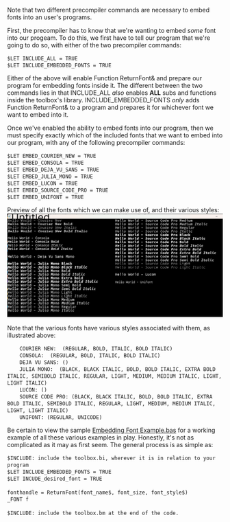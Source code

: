 Note that two different precompiler commands are necessary to embed fonts into an user's programs.

First, the precompiler has to know that we're wanting to embed *some* font into our progeam.  To do this, we first have to tell our program that we're going to do so, with either of the two precompiler commands:

```
$LET INCLUDE_ALL = TRUE 
$LET INCLUDE_EMBEDDED_FONTS = TRUE
```

Either of the above will enable Function ReturnFont& and prepare our program for embedding fonts inside it.  The different between the two commands lies in that INCLUDE_ALL *also* enables **ALL** subs and functions inside the toolbox's library.  INCLUDE_EMBEDDED_FONTS *only* adds Function ReturnFont& to a program and prepares it for whichever font we want to embed into it.


Once we've enabled the ability to embed fonts into our program, then we must specify exactly which of the included fonts that we want to embed into our program, with any of the following precompiler commands:

```
$LET EMBED_COURIER_NEW = TRUE
$LET EMBED_CONSOLA = TRUE
$LET EMBED_DEJA_VU_SANS = TRUE
$LET EMBED_JULIA_MONO = TRUE
$LET EMBED_LUCON = TRUE
$LET EMBED_SOURCE_CODE_PRO = TRUE
$LET EMBED_UNIFONT = TRUE
```

Preview of all the fonts which we can make use of, and their various styles:
![Font Preview](Embeded_Fonts_Preview.png)

Note that the various fonts have various styles associated with them, as illustrated above:
```
    COURIER NEW:  (REGULAR, BOLD, ITALIC, BOLD ITALIC)
    CONSOLA:  (REGULAR, BOLD, ITALIC, BOLD ITALIC)
    DEJA VU SANS: ()
    JULIA MONO:  (BLACK, BLACK ITALIC, BOLD, BOLD ITALIC, EXTRA BOLD ITALIC, SEMIBOLD ITALIC, REGULAR, LIGHT, MEDIUM, MEDIUM ITALIC, LIGHT, LIGHT ITALIC)
    LUCON: ()
    SOURCE CODE PRO: (BLACK, BLACK ITALIC, BOLD, BOLD ITALIC, EXTRA BOLD ITALIC, SEMIBOLD ITALIC, REGULAR, LIGHT, MEDIUM, MEDIUM ITALIC, LIGHT, LIGHT ITALIC)
    UNIFONT: (REGULAR, UNICODE)
```

Be certain to view the sample [Embedding Font Example.bas](..\Samples\Embedding%32Font%32Example.bas) for a working example of all these various examples in play.  Honestly, it's not as complicated as it may as first seem.  The general process is as simple as:

```
$INCLUDE: include the toolbox.bi, wherever it is in relation to your program
$LET INCLUDE_EMBEDDED_FONTS = TRUE
$LET INCUDE_desired_font = TRUE

fonthandle = ReturnFont(font_name$, font_size, font_style$)
_FONT f

$INCLUDE: include the toolbox.bm at the end of the code.
```


